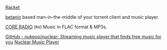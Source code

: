 
[Racket](https://racket.com/)

[betanin](https://github.com/sentriz/betanin)
based man-in-the-middle of your torrent client and music player.

[CORE RADIO](https://coreradio.online/)
(`RU`) Music in FLAC format & MP3s.

[GitHub - nukeop/nuclear: Streaming music player that finds free music for you](https://github.com/nukeop/nuclear)
[Nuclear Music Player](https://nuclear.js.org/)
